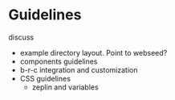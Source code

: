 # Guidelines

discuss
  - example directory layout. Point to webseed?
  - components guidelines
  - b-r-c integration and customization
  - CSS guidelines
    - zeplin and variables
